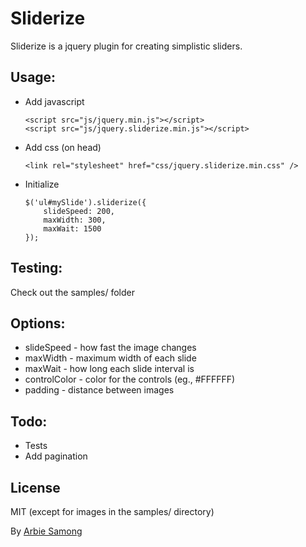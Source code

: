 Sliderize
=========

Sliderize is a jquery plugin for creating simplistic sliders.

Usage:
-------
  - Add javascript
        
        <script src="js/jquery.min.js"></script>
        <script src="js/jquery.sliderize.min.js"></script>

  - Add css (on head)

        <link rel="stylesheet" href="css/jquery.sliderize.min.css" />

  - Initialize

        $('ul#mySlide').sliderize({
            slideSpeed: 200,
            maxWidth: 300,
            maxWait: 1500
        });

Testing:
---------
Check out the samples/ folder

Options:
-------
  - slideSpeed - how fast the image changes
  - maxWidth - maximum width of each slide
  - maxWait - how long each slide interval is
  - controlColor - color for the controls (eg., #FFFFFF)
  - padding - distance between images 

Todo:
-------
  - Tests
  - Add pagination

License
----

MIT (except for images in the samples/ directory)

By [Arbie Samong](http://arbie.org/)
